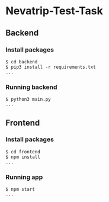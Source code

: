 # Nevatrip-Test-Task

## Backend

### Install packages

```
$ cd backend
$ pip3 install -r requirements.txt
...
```

### Running backend

```
$ python3 main.py
...
```

## Frontend

### Install packages

```
$ cd frontend
$ npm install
...
```

### Running app

```
$ npm start
...
```
